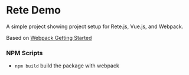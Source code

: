 # Rete Demo

A simple project showing project setup for Rete.js, Vue.js, and Webpack.

Based on [Webpack Getting Started](https://webpack.js.org/guides/getting-started/)

### NPM Scripts

- `npm build` build the package with webpack
